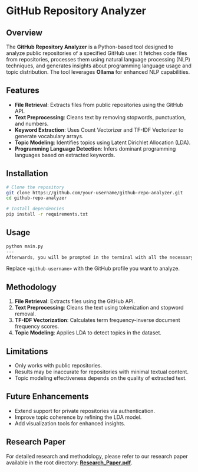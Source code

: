 # GitHub Repository Analyzer

## Overview

The **GitHub Repository Analyzer** is a Python-based tool designed to analyze public repositories of a specified GitHub user. It fetches code files from repositories, processes them using natural language processing (NLP) techniques, and generates insights about programming language usage and topic distribution. The tool leverages **Ollama** for enhanced NLP capabilities.

## Features

- **File Retrieval**: Extracts files from public repositories using the GitHub API.
- **Text Preprocessing**: Cleans text by removing stopwords, punctuation, and numbers.
- **Keyword Extraction**: Uses Count Vectorizer and TF-IDF Vectorizer to generate vocabulary arrays.
- **Topic Modeling**: Identifies topics using Latent Dirichlet Allocation (LDA).
- **Programming Language Detection**: Infers dominant programming languages based on extracted keywords.

## Installation

```bash
# Clone the repository
git clone https://github.com/your-username/github-repo-analyzer.git
cd github-repo-analyzer

# Install dependencies
pip install -r requirements.txt
```

## Usage

```bash
python main.py
---
Afterwards, you will be prompted in the terminal with all the necessary information you have to enter.
```

Replace `<github-username>` with the GitHub profile you want to analyze.

## Methodology

1. **File Retrieval**: Extracts files using the GitHub API.
2. **Text Preprocessing**: Cleans the text using tokenization and stopword removal.
3. **TF-IDF Vectorization**: Calculates term frequency-inverse document frequency scores.
4. **Topic Modeling**: Applies LDA to detect topics in the dataset.

## Limitations

- Only works with public repositories.
- Results may be inaccurate for repositories with minimal textual content.
- Topic modeling effectiveness depends on the quality of extracted text.

## Future Enhancements

- Extend support for private repositories via authentication.
- Improve topic coherence by refining the LDA model.
- Add visualization tools for enhanced insights.

## Research Paper

For detailed research and methodology, please refer to our research paper available in the root directory: **[Research_Paper.pdf](Research_Paper.pdf)**.

